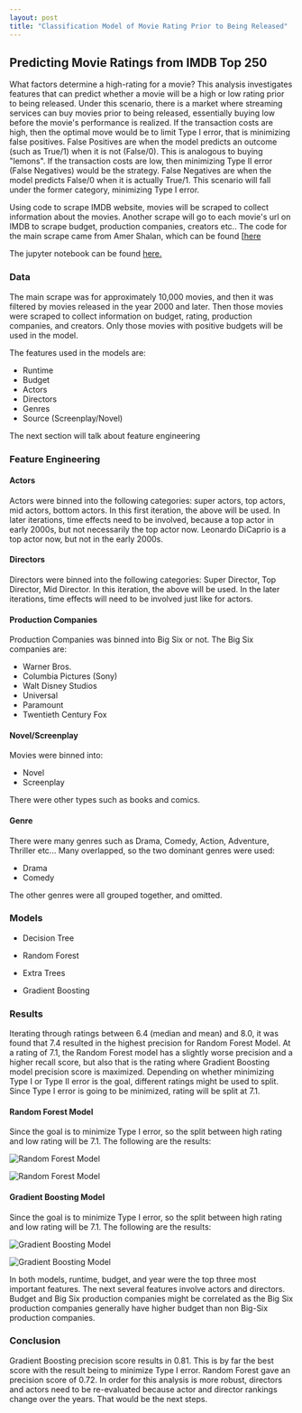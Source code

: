 ```yaml
---
layout: post
title: "Classification Model of Movie Rating Prior to Being Released"
---
```


## Predicting Movie Ratings from IMDB Top 250

What factors determine a high-rating for a movie? This analysis investigates features that can predict whether a movie will be a high or low rating prior to being released. Under this scenario, there is a market where streaming services can buy movies prior to being released, essentially buying low before the movie's performance is realized. If the transaction costs are high, then the optimal move would be to limit Type I error, that is minimizing false positives. False Positives are when the model predicts an outcome (such as True/1) when it is not (False/0). This is analogous to buying "lemons". If the transaction costs are low, then minimizing Type II error (False Negatives) would be the strategy. False Negatives are when the model predicts False/0 when it is actually True/1. This scenario will fall under the former category, minimizing Type I error.

Using code to scrape IMDB website, movies will be scraped to collect information about the movies. Another scrape will go to each movie's url on IMDB to scrape budget, production companies, creators etc.. The code for the main scrape came from Amer Shalan, which can be found [[here]()

The jupyter notebook can be found [here.](https://github.com/adalal80/GA-DSI/blob/master/projects/projects-weekly/project-06/Project%206%20-%20IMDB.ipynb)

### Data

The main scrape was for approximately 10,000 movies, and then it was filtered by movies released in the year 2000 and later. Then those movies were scraped to collect information on budget, rating, production companies, and creators. Only those movies with positive budgets will be used in the model.

The features used in the models are:

* Runtime
* Budget
* Actors
* Directors
* Genres
* Source (Screenplay/Novel)

The next section will talk about feature engineering

### Feature Engineering

#### Actors
Actors were binned into the following categories: super actors, top actors, mid actors, bottom actors. In this first iteration, the above will be used. In later iterations, time effects need to be involved, because a top actor in early 2000s, but not necessarily the top actor now. Leonardo DiCaprio is a top actor now, but not in the early 2000s.

#### Directors
Directors were binned into the following categories: Super Director, Top Director, Mid Director.  In this iteration, the above will be used. In the later iterations, time effects will need to be involved just like for actors.

#### Production Companies
Production Companies was binned into Big Six or not. The Big Six companies are:

* Warner Bros.
* Columbia Pictures (Sony)
* Walt Disney Studios
* Universal
* Paramount
* Twentieth Century Fox

#### Novel/Screenplay
Movies were binned into:

* Novel
* Screenplay

There were other types such as books and comics.

#### Genre
There were many genres such as Drama, Comedy, Action, Adventure, Thriller etc... Many overlapped, so the two dominant genres were used:

* Drama
* Comedy

The other genres were all grouped together, and omitted.

### Models

* Decision Tree

* Random Forest

* Extra Trees

* Gradient Boosting


### Results
Iterating through ratings between 6.4 (median and mean) and 8.0, it was found that 7.4 resulted in the highest precision for Random Forest Model. At a rating of 7.1, the Random Forest model has a slightly worse precision and a higher recall score, but also that is the rating where Gradient Boosting model precision score is maximized. Depending on whether minimizing Type I or Type II error is the goal, different ratings might be used to split. Since Type I error is going to be minimized, rating will be split at 7.1. 

#### Random Forest Model
Since the goal is to minimize Type I error, so the split between high rating and low rating will be 7.1. The following are the results:

![Random Forest Model](https://github.com/adalal80/adalal80.github.io/blob/master/images/Project6/RF_conmat.png)

![Random Forest Model](https://github.com/adalal80/adalal80.github.io/blob/master/images/Project6/Random_Forest_Model.png)


#### Gradient Boosting Model
Since the goal is to minimize Type I error, so the split between high rating and low rating will be 7.1. The following are the results:

![Gradient Boosting Model](https://github.com/adalal80/adalal80.github.io/blob/master/images/Project6/GB_conmat.png)

![Gradient Boosting Model](https://github.com/adalal80/adalal80.github.io/blob/master/images/Project6/Gradient_Boosting_Model.png)


In both models, runtime, budget, and year were the top three most important features. The next several features involve actors and directors. Budget and Big Six production companies might be correlated as the Big Six production companies generally have higher budget than non Big-Six production companies.

### Conclusion

Gradient Boosting precision score results in 0.81. This is by far the best score with the result being to minimize Type I error. Random Forest gave an precision score of 0.72. In order for this analysis is more robust, directors and actors need to be re-evaluated because actor and director rankings change over the years. That would be the next steps.